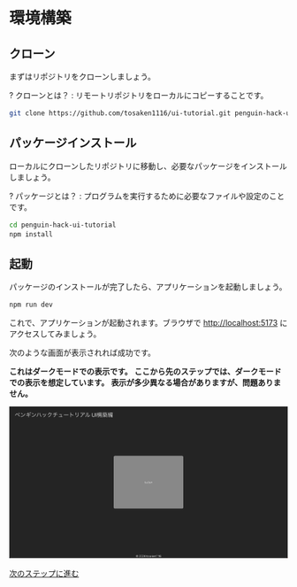 # 環境構築

## クローン
まずはリポジトリをクローンしましょう。

? クローンとは？
: リモートリポジトリをローカルにコピーすることです。

```bash
git clone https://github.com/tosaken1116/ui-tutorial.git penguin-hack-ui-tutorial
```

## パッケージインストール
ローカルにクローンしたリポジトリに移動し、必要なパッケージをインストールしましょう。

? パッケージとは？
: プログラムを実行するために必要なファイルや設定のことです。

```bash
cd penguin-hack-ui-tutorial
npm install
```

## 起動
パッケージのインストールが完了したら、アプリケーションを起動しましょう。

```bash
npm run dev
```

これで、アプリケーションが起動されます。ブラウザで [http://localhost:5173](http://localhost:5173) にアクセスしてみましょう。

次のような画面が表示されれば成功です。

**これはダークモードでの表示です。**
**ここから先のステップでは、ダークモードでの表示を想定しています。**
**表示が多少異なる場合がありますが、問題ありません。**

![アプリケーション起動画面](medias/top.png)

[次のステップに進む](https://github.com/tosaken1116/ui-tutorial/blob/main/docs/2.md)
